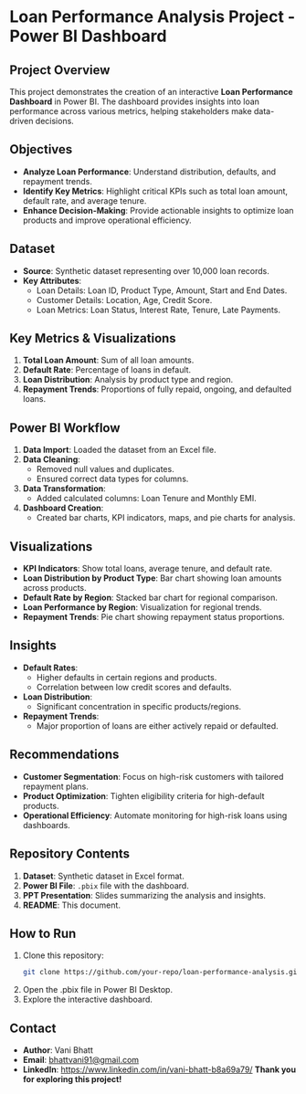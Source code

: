 # Loan Performance Analysis Project - Power BI Dashboard

## Project Overview
This project demonstrates the creation of an interactive **Loan Performance Dashboard** in Power BI. The dashboard provides insights into loan performance across various metrics, helping stakeholders make data-driven decisions.

## Objectives
- **Analyze Loan Performance**: Understand distribution, defaults, and repayment trends.
- **Identify Key Metrics**: Highlight critical KPIs such as total loan amount, default rate, and average tenure.
- **Enhance Decision-Making**: Provide actionable insights to optimize loan products and improve operational efficiency.

## Dataset
- **Source**: Synthetic dataset representing over 10,000 loan records.
- **Key Attributes**:
  - Loan Details: Loan ID, Product Type, Amount, Start and End Dates.
  - Customer Details: Location, Age, Credit Score.
  - Loan Metrics: Loan Status, Interest Rate, Tenure, Late Payments.

## Key Metrics & Visualizations
1. **Total Loan Amount**: Sum of all loan amounts.
2. **Default Rate**: Percentage of loans in default.
3. **Loan Distribution**: Analysis by product type and region.
4. **Repayment Trends**: Proportions of fully repaid, ongoing, and defaulted loans.

## Power BI Workflow
1. **Data Import**: Loaded the dataset from an Excel file.
2. **Data Cleaning**: 
   - Removed null values and duplicates.
   - Ensured correct data types for columns.
3. **Data Transformation**:
   - Added calculated columns: Loan Tenure and Monthly EMI.
4. **Dashboard Creation**:
   - Created bar charts, KPI indicators, maps, and pie charts for analysis.

## Visualizations
- **KPI Indicators**: Show total loans, average tenure, and default rate.
- **Loan Distribution by Product Type**: Bar chart showing loan amounts across products.
- **Default Rate by Region**: Stacked bar chart for regional comparison.
- **Loan Performance by Region**: Visualization for regional trends.
- **Repayment Trends**: Pie chart showing repayment status proportions.

## Insights
- **Default Rates**:
  - Higher defaults in certain regions and products.
  - Correlation between low credit scores and defaults.
- **Loan Distribution**:
  - Significant concentration in specific products/regions.
- **Repayment Trends**:
  - Major proportion of loans are either actively repaid or defaulted.

## Recommendations
- **Customer Segmentation**: Focus on high-risk customers with tailored repayment plans.
- **Product Optimization**: Tighten eligibility criteria for high-default products.
- **Operational Efficiency**: Automate monitoring for high-risk loans using dashboards.

## Repository Contents
1. **Dataset**: Synthetic dataset in Excel format.
2. **Power BI File**: `.pbix` file with the dashboard.
3. **PPT Presentation**: Slides summarizing the analysis and insights.
4. **README**: This document.

## How to Run
1. Clone this repository:
   ```bash
   git clone https://github.com/your-repo/loan-performance-analysis.git
2. Open the .pbix file in Power BI Desktop.
3. Explore the interactive dashboard.
   
## Contact
- **Author**: Vani Bhatt
- **Email**: bhattvani91@gmail.com
- **LinkedIn**: https://www.linkedin.com/in/vani-bhatt-b8a69a79/
**Thank you for exploring this project!**
